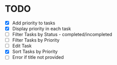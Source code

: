 # TODO

- [x] Add priority to tasks
- [x] Display priority in each task
- [ ] Filter Tasks by Status - completed/incompleted
- [ ] Filter Tasks by Priority
- [ ] Edit Task
- [x] Sort Tasks by Priority
- [ ] Error if title not provided
